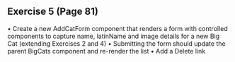 ## Exercise 5 (Page 81)
• Create a new AddCatForm component that renders a form
with controlled components to capture name, latinName
and image details for a new Big Cat (extending Exercises
2 and 4)
• Submitting the form should update the parent BigCats
component and re-render the list
• Add a Delete link